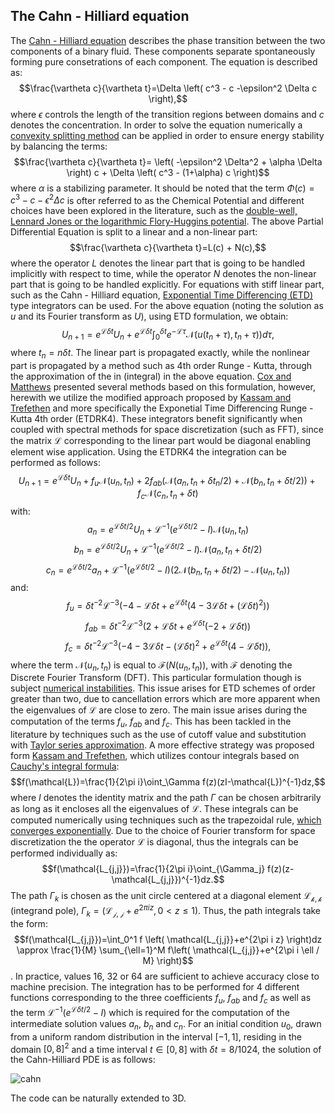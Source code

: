 ## The Cahn - Hilliard equation
The [Cahn - Hilliard equation](https://en.wikipedia.org/wiki/Cahn%E2%80%93Hilliard_equation) describes the phase transition between the two components of a binary fluid. These components separate spontaneously forming pure consetrations of each component. The equation is described as:
$$\frac{\vartheta c}{\vartheta t}=\Delta \left( c^3 - c -\epsilon^2 \Delta c \right),$$
where $\epsilon$ controls the length of the transition regions between domains and $c$ denotes the concentration.
In order to solve the equation numerically a [convexity splitting method](https://onlinelibrary.wiley.com/doi/abs/10.1002/cnm.2597) can be applied in order to ensure energy stability by balancing the terms:
$$\frac{\vartheta c}{\vartheta t}= \left( -\epsilon^2 \Delta^2 + \alpha \Delta \right) c +  \Delta \left( c^3 - (1+\alpha) c  \right)$$
where $\alpha$ is a stabilizing parameter. It should be noted that the term $\Phi(c) = c^3-c-\epsilon^2 \Delta c$ is ofter referred to as the Chemical Potential and different choices have been explored in the literature, such as the [double-well, Lennard Jones or the logarithmic Flory-Huggins potential](https://www.sciencedirect.com/science/article/abs/pii/S0898122123000500). The above Partial Differential Equation is split to a linear and a non-linear part:
$$\frac{\vartheta c}{\vartheta t}=L(c) + N(c),$$
where the operator $L$ denotes the linear part that is going to be handled implicitly with respect to time, while the operator $N$ denotes the non-linear part that is going to be handled explicitly.
For equations with stiff linear part, such as the Cahn -  Hilliard equation, [Exponential Time Differencing (ETD)](https://en.wikipedia.org/wiki/Exponential_integrator) type integrators can be used. For the above equation (noting the solution as $u$ and its Fourier transform as $U$), using ETD formulation, we obtain:
$$U_{n+1}=e^{\mathcal{L}\delta t} U_n + e^{\mathcal{L} \delta t} \int_{0}^{\delta t} e^{-\mathcal{L}\tau} \mathcal{N}(u(t_n+\tau),t_n+\tau)) d\tau,$$
where $t_n=n\delta t.$ The linear part is propagated exactly, while the nonlinear part is propagated by a method such as 4th order Runge - Kutta, through the approximation of the in (integral) in the above equation.
[Cox and Matthews](https://www.sciencedirect.com/science/article/abs/pii/S0021999102969950) presented several methods based on this formulation, however, herewith we utilize the modified approach proposed by [Kassam and Trefethen](https://people.maths.ox.ac.uk/trefethen/publication/PDF/2005_111.pdf) and more specifically the Exponetial Time Differencing Runge - Kutta 4th order (ETDRK4). These integrators benefit significantly when coupled with spectral methods for space discretization (such as FFT), since the matrix $\mathcal{L}$ corresponding to the linear part would be diagonal enabling element wise application. Using the ETDRK4 the integration can be performed as follows:
$$U_{n+1}=e^{\mathcal{L}\delta t}U_{n}+f_u \mathcal{N}(u_n,t_n)+ 2 f_{ab} \left( \mathcal{N}(a_n,t_n+\delta t_n / 2) +\mathcal{N}(b_n,t_n+\delta t /2) \right) + f_c \mathcal{N}(c_n,t_n+\delta t)$$
with:
$$a_n=e^{\mathcal{L}\delta t /2} U_n+\mathcal{L}^{-1} \left( e^{\mathcal{L}\delta t /2} - I \right)\mathcal{N}(u_n,t_n)$$
$$b_n=e^{\mathcal{L}\delta t /2} U_n+\mathcal{L}^{-1} \left( e^{\mathcal{L}\delta t /2} - I \right)\mathcal{N}(a_n,t_n+\delta t /2)$$
$$c_n=e^{\mathcal{L}\delta t /2} a_n+\mathcal{L}^{-1} \left( e^{\mathcal{L}\delta t /2} - I \right)\left(2 \mathcal{N}(b_n,t_n+\delta t /2)-\mathcal{N}(u_n,t_n) \right)$$
and:
$$f_u=\delta t^{-2} \mathcal{L}^{-3} \left( -4 -\mathcal{L}\delta t +e^{\mathcal{L}\delta t} \left( 4-3\mathcal{L}\delta t +(\mathcal{L}\delta t)^2 \right) \right)$$
$$f_{ab}=\delta t^{-2} \mathcal{L}^{-3} \left( 2+\mathcal{L}\delta t + e^{\mathcal{L}\delta t} (-2+\mathcal{L}\delta t) \right)$$
$$f_c=\delta t^{-2} \mathcal{L}^{-3} \left( -4 -3\mathcal{L}\delta t -(\mathcal{L}\delta t)^2 +e^{\mathcal{L}\delta t} (4-\mathcal{L}\delta t) \right),$$
where the term $\mathcal{N}(u_n,t_n)$ is equal to $\mathcal{F}(N(u_n,t_n))$, with $\mathcal{F}$ denoting the Discrete Fourier Transform (DFT).
This particular formulation though is subject [numerical instabilities](https://people.maths.ox.ac.uk/trefethen/publication/PDF/2005_111.pdf). This issue arises for ETD schemes of order greater than two, due to cancellation errors which are more apparent when the eigenvalues of $\mathcal{L}$ are close to zero. The main issue arises during the computation of the terms $f_u$, $f_{ab}$ and $f_c$. This has been tackled in the literature by techniques such as the use of cutoff value and substitution with [Taylor series approximation](https://www.sciencedirect.com/science/article/abs/pii/S0021999102969950). A more effective strategy was proposed form [Kassam and Trefethen](https://people.maths.ox.ac.uk/trefethen/publication/PDF/2005_111.pdf), which utilizes contour integrals based on [Cauchy's integral formula](https://en.wikipedia.org/wiki/Cauchy%27s_integral_formula):
$$f(\mathcal{L})=\frac{1}{2\pi i}\oint_\Gamma f(z)(zI-\mathcal{L})^{-1}dz,$$
where $I$ denotes the identity matrix and the path $\Gamma$ can be chosen arbitrarily as long as it encloses all the eigenvalues of $\mathcal{L}$. These integrals can be computed numerically using techniques such as the trapezoidal rule, [which converges exponentially](https://epubs.siam.org/doi/book/10.1137/1.9780898719598). Due to the choice of Fourier transform for space discretization the the operator $\mathcal{L}$ is diagonal, thus the integrals can be performed individually as:
$$f(\mathcal{L_{j,j}})=\frac{1}{2\pi i}\oint_{\Gamma_j} f(z)(z-\mathcal{L_{j,j}})^{-1}dz.$$
The path $\Gamma_k$ is chosen as the unit circle centered at a diagonal element $\mathcal{L_{k,k}}$ (integrand pole), $\Gamma_k=( \mathcal{L_{j,j}}+e^{2\pi i z},0 < z \leq 1 )$. Thus, the path integrals take the form:
$$f(\mathcal{L_{j,j}})=\int_0^1 f \left( \mathcal{L_{j,j}}+e^{2\pi i z} \right)dz \approx \frac{1}{M} \sum_{\ell=1}^M f\left( \mathcal{L_{j,j}}+e^{2\pi i \ell / M} \right)$$.
In practice, values 16, 32 or 64 are sufficient to achieve accuracy close to machine precision. The integration has to be performed for 4 different functions corresponding to the three coefficients $f_u$, $f_{ab}$ and $f_c$ as well as the term $\mathcal{L}^{-1}(e^{\mathcal{L}\delta t/2}-I)$ which is required for the computation of the intermediate solution values $a_n$, $b_n$ and $c_n$.
For an initial condition $u_0$, drawn from a uniform random distribution in the interval $[-1,1]$, residing in the domain $[0,8]^2$ and a time interval $t\in[0,8]$ with $\delta t = 8/1024$, the solution of the Cahn-Hilliard PDE is as follows:

![cahn](https://github.com/cfilelispapadopoulos/Tiny-Examples-of-Computational-Physics/assets/137081674/ba128a49-344a-4fb8-8efa-8c042bdc653b)

The code can be naturally extended to 3D.
